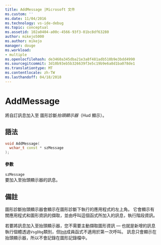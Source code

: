 ```yaml
---
title: AddMessage |Microsoft 文件
ms.custom: ''
ms.date: 11/04/2016
ms.technology: vs-ide-debug
ms.topic: conceptual
ms.assetid: 102a0404-a00c-4566-93f3-01bc8df63280
author: mikejo5000
ms.author: mikejo
manager: douge
ms.workload:
- multiple
ms.openlocfilehash: de3460a345dba21e3a8f481adb510b9e3bdd4990
ms.sourcegitcommit: 3d10b93eb5b326639f3e5c19b9e6a8d1ba078de1
ms.translationtype: MT
ms.contentlocale: zh-TW
ms.lasthandoff: 04/18/2018
---
```

# <a name="addmessage"></a>AddMessage
將自訂訊息加入至 圖形診斷*抬頭顯示器*（Hud 顯示）。  
  
## <a name="syntax"></a>語法  
  
```C++  
void AddMessage(  
  wchar_t const * szMessage  
);  
```  
  
#### <a name="parameters"></a>參數  
 `szMessage`  
 要加入至抬頭顯示器的訊息。  
  
## <a name="remarks"></a>備註  
 圖形診斷抬頭顯示器會顯示在圖形診斷下執行的應用程式的左上角。 它會顯示有關應用程式和圖形資訊的擷取，並由呼叫這個函式所加入的訊息，執行階段資訊。  
  
 若要將訊息加入至抬頭顯示器，您不需要主動擷取圖形資訊 — 也就是新增的訊息執行個體透過`VsgDbg`類別，但[Init](init.md)成員函式不適用於第一次呼叫。 訊息只會顯示在抬頭顯示器，所以不會記錄在圖形記錄檔中。